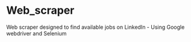 # Web_scraper
Web scraper designed to find available jobs on LinkedIn - Using Google webdriver and Selenium 

